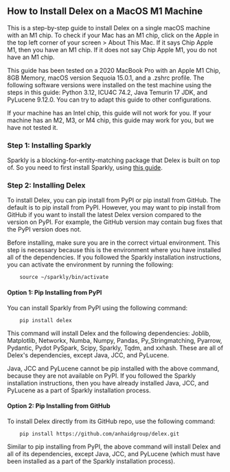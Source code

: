 ## How to Install Delex on a MacOS M1 Machine

This is a step-by-step guide to install Delex on a single macOS machine with an M1 chip. To check if your Mac has an M1 chip, click on the Apple in the top left corner of your screen \> About This Mac. If it says Chip Apple M1, then you have an M1 chip. If it does not say Chip Apple M1, you do not have an M1 chip.

This guide has been tested on a 2020 MacBook Pro with an Apple M1 Chip, 8GB Memory, macOS version Sequoia 15.0.1, and a .zshrc profile. The following software versions were installed on the test machine using the steps in this guide: Python 3.12, ICU4C 74.2, Java Temurin 17 JDK, and PyLucene 9.12.0. You can try to adapt this guide to other configurations.

If your machine has an Intel chip, this guide will not work for you. If your machine has an M2, M3, or M4 chip, this guide may work for you, but we have not tested it.

### Step 1: Installing Sparkly

Sparkly is a blocking-for-entity-matching package that Delex is built on top of. So you need to first install Sparkly, using [this guide](https://github.com/anhaidgroup/sparkly/blob/main/doc/install-single-machine-macOS.md).
 
### Step 2: Installing Delex

To install Delex, you can pip install from PyPI or pip install from GitHub. The default is to pip install from PyPI. However, you may want to pip install from GitHub if you want to install the latest Delex version compared to the version on PyPI. For example, the GitHub version may contain bug fixes that the PyPI version does not.

Before installing, make sure you are in the correct virtual environment. This step is necessary because this is the environment where you have installed all of the dependencies. If you followed the Sparkly installation instructions, you can activate the environment by running the following:
```
	source ~/sparkly/bin/activate
```
#### Option 1: Pip Installing from PyPI

You can install Sparkly from PyPI using the following command:
```
	pip install delex
```
This command will install Delex and the following dependencies: Joblib, Matplotlib, Networkx, Numba, Numpy, Pandas, Py\_Stringmatching, Pyarrow, Pydantic, Pydot PySpark, Scipy, Sparkly, Tqdm, and xxhash. These are all of Delex's dependencies, except Java, JCC, and PyLucene.

Java, JCC and PyLucene cannot be pip installed with the above command, because they are not available on PyPI. If you followed the Sparkly installation instructions, then you have already installed Java, JCC, and PyLucene as a part of Sparkly installation process.

#### Option 2: Pip Installing from GitHub

To install Delex directly from its GitHub repo, use the following command:
```
	pip install https://github.com/anhaidgroup/delex.git
```
Similar to pip installing from PyPI, the above command will install Delex and all of its dependencies, except Java, JCC, and PyLucene (which must have been installed as a part of the Sparkly installation process). 



